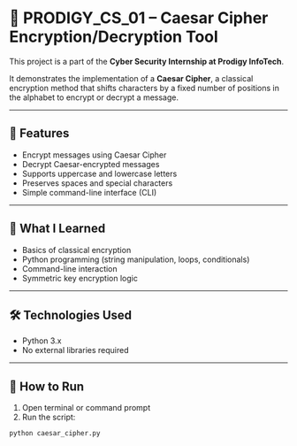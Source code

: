 # 🔐 PRODIGY_CS_01 – Caesar Cipher Encryption/Decryption Tool

This project is a part of the **Cyber Security Internship at Prodigy InfoTech**.

It demonstrates the implementation of a **Caesar Cipher**, a classical encryption method that shifts characters by a fixed number of positions in the alphabet to encrypt or decrypt a message.

---

## 📌 Features

- Encrypt messages using Caesar Cipher
- Decrypt Caesar-encrypted messages
- Supports uppercase and lowercase letters
- Preserves spaces and special characters
- Simple command-line interface (CLI)

---

## 🧠 What I Learned

- Basics of classical encryption
- Python programming (string manipulation, loops, conditionals)
- Command-line interaction
- Symmetric key encryption logic

---

## 🛠️ Technologies Used

- Python 3.x
- No external libraries required

---

## 🚀 How to Run

1. Open terminal or command prompt
2. Run the script:




```bash
python caesar_cipher.py
